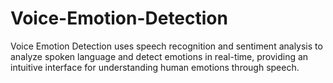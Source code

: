 # Voice-Emotion-Detection
Voice Emotion Detection uses speech recognition and sentiment analysis to analyze spoken language and detect emotions in real-time, providing an intuitive interface for understanding human emotions through speech.
